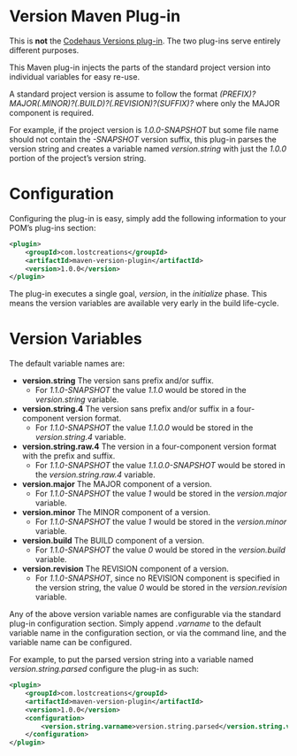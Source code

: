 Version Maven Plug-in
====================

This is **not** the [Codehaus Versions plug-in](http://mojo.codehaus.org/versions-maven-plugin/). The two plug-ins serve entirely different purposes.

This Maven plug-in injects the parts of the standard project version into 
individual variables for easy re-use.

A standard project version is assume to follow the format *(PREFIX)?MAJOR(.MINOR)?(.BUILD)?(.REVISION)?(SUFFIX)?* where only the MAJOR component is required. 

For example, if the project version is *1.0.0-SNAPSHOT* but some file name should not contain the *-SNAPSHOT* version suffix, this plug-in parses the version string and creates a variable named *version.string* with just the *1.0.0* portion of the project’s version string.

# Configuration
Configuring the plug-in is easy, simply add the following information to your POM’s plug-ins section:

```xml
<plugin>
	<groupId>com.lostcreations</groupId>
	<artifactId>maven-version-plugin</artifactId>
	<version>1.0.0</version>
</plugin>
```

The plug-in executes a single goal, *version*, in the *initialize* phase. This means the version variables are available very early in the build life-cycle.

# Version Variables
The default variable names are:

* **version.string** The version sans prefix and/or suffix. 
	* For *1.1.0-SNAPSHOT* the value *1.1.0* would be stored in the *version.string* variable.
* **version.string.4** The version sans prefix and/or suffix in a four-component version format. 
	* For *1.1.0-SNAPSHOT* the value *1.1.0.0* would be stored in the *version.string.4* variable.
* **version.string.raw.4** The version in a four-component version format with the prefix and suffix. 
	* For *1.1.0-SNAPSHOT* the value *1.1.0.0-SNAPSHOT* would be stored in the *version.string.raw.4* variable.
* **version.major** The MAJOR component of a version. 
	* For *1.1.0-SNAPSHOT* the value *1* would be stored in the *version.major* variable.
* **version.minor** The MINOR component of a version. 
	* For *1.1.0-SNAPSHOT* the value *1* would be stored in the *version.minor* variable.
* **version.build** The BUILD component of a version. 
	* For *1.1.0-SNAPSHOT* the value *0* would be stored in the *version.build* variable.
* **version.revision** The REVISION component of a version. 
	* For *1.1.0-SNAPSHOT*, since no REVISION component is specified in the version string, the value *0* would be stored in the *version.revision* variable. 

Any of the above version variable names are configurable via the standard plug-in configuration section. Simply append *.varname* to the default variable name in the configuration section, or via the command line, and the variable name can be configured.

For example, to put the parsed version string into a variable named *version.string.parsed* configure the plug-in as such:

```xml
<plugin>
	<groupId>com.lostcreations</groupId>
	<artifactId>maven-version-plugin</artifactId>
	<version>1.0.0</version>
	<configuration>
		<version.string.varname>version.string.parsed</version.string.varname>
	</configuration>
</plugin>
```